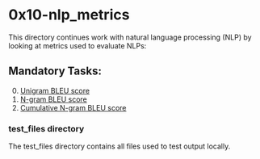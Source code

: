 # 0x10-nlp_metrics
This directory continues work with natural language processing (NLP) by looking at metrics used to evaluate NLPs:

## Mandatory Tasks:
0. [Unigram BLEU score](/supervised_learning/0x10-nlp_metrics/0-uni_bleu.py)
1. [N-gram BLEU score](/supervised_learning/0x10-nlp_metrics/1-ngram_bleu.py)
2. [Cumulative N-gram BLEU score](/supervised_learning/0x10-nlp_metrics/2-cumulative_bleu.py)

### test_files directory
The test_files directory contains all files used to test output locally.
